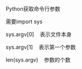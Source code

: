 Python获取命令行参数
<div>

<div>

需要import sys

</div>

<div>

sys.argv\[0\]    表示文件本身

</div>

<div>

sys.argv\[1\]    表示第一个参数

</div>

<div>

len(sys.argv)    参数的个数

</div>

</div>
